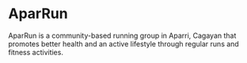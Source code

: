 # AparRun
AparRun is a community-based running group in Aparri, Cagayan that promotes better health and an active lifestyle through regular runs and fitness activities.
